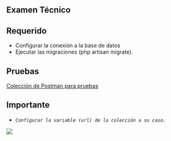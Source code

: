 ## Examen Técnico

## Requerido

- Configurar la conexión a la base de datos
- Ejecutar las migraciones (php artisan migrate).

## Pruebas

[Colección de Postman para pruebas](https://api.postman.com/collections/8114059-5fe62013-54f5-4185-89b3-70aab023a969?access_key=PMAT-01J05GSHMQCX6NFEKGJHFRMQR3)

## Importante

- _`Configurar la variable (url) de la colección a su caso.`_

![](https://img001.prntscr.com/file/img001/JQjJjWZvSIGjVoolSj5WjA.png)
